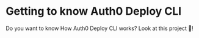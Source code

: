 # Getting to know Auth0 Deploy CLI

Do you want to know How Auth0 Deploy CLI works? Look at this project 👀!

